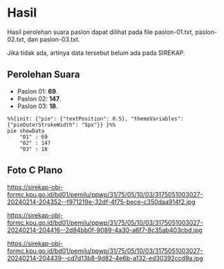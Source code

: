 # Hasil

Hasil perolehan suara paslon dapat dilihat pada file paslon-01.txt, paslon-02.txt, dan paslon-03.txt.

Jika tidak ada, artinya data tersebut belum ada pada SIREKAP.

## Perolehan Suara

 * Paslon 01: **69**.
 * Paslon 02: **147**.
 * Paslon 03: **18**.

```mermaid
%%{init: {"pie": {"textPosition": 0.5}, "themeVariables": {"pieOuterStrokeWidth": "5px"}} }%%
pie showData
    "01" : 69
    "02" : 147
    "03" : 18
```
## Foto C Plano

https://sirekap-obj-formc.kpu.go.id/bd01/pemilu/ppwp/31/75/05/10/03/3175051003027-20240214-204352--f971219e-32df-4f75-bece-c350daa914f2.jpg

https://sirekap-obj-formc.kpu.go.id/bd01/pemilu/ppwp/31/75/05/10/03/3175051003027-20240214-204416--2d84bb0f-9089-4a30-a6f7-8c35ab403cbd.jpg

https://sirekap-obj-formc.kpu.go.id/bd01/pemilu/ppwp/31/75/05/10/03/3175051003027-20240214-204439--cd7d13b8-9d82-4e6b-a132-ed30392ccd9a.jpg
